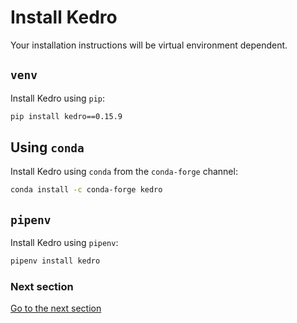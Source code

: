 # Install Kedro

Your installation instructions will be virtual environment dependent.

## `venv`

Install Kedro using `pip`:

```bash
pip install kedro==0.15.9
```

## Using `conda`

Install Kedro using `conda` from the `conda-forge` channel:

```bash
conda install -c conda-forge kedro
```

## `pipenv`

Install Kedro using `pipenv`:

```bash
pipenv install kedro
```

### Next section
[Go to the next section](./04_new_project.md)
